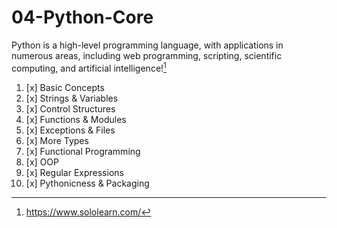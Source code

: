 # 04-Python-Core

Python is a high-level programming language, with applications in numerous areas, including web programming, scripting, scientific computing, and artificial intelligence![^1]

1. [x] Basic Concepts
2. [x] Strings & Variables
3. [x] Control Structures
4. [x] Functions & Modules
5. [x] Exceptions & Files
6. [x] More Types
7. [x] Functional Programming
8. [x] OOP
9. [x] Regular Expressions
10. [x] Pythonicness & Packaging



[^1]: https://www.sololearn.com/